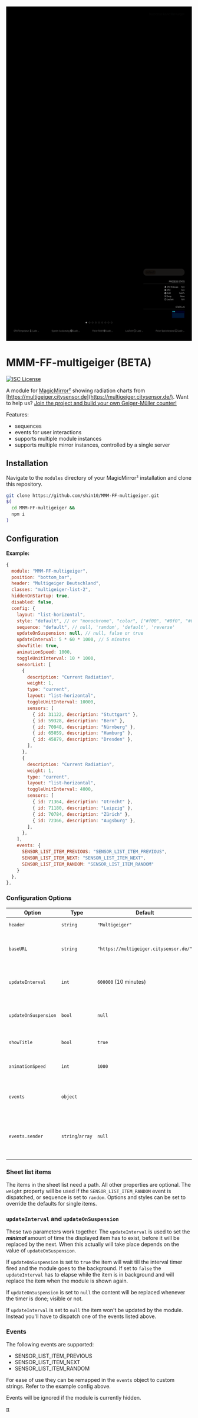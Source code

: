 ![Magic Mirror² displaying a radiation graph of a multigeiger](screenshot.gif)

# MMM-FF-multigeiger (BETA)

[![ISC License](https://img.shields.io/badge/license-ISC-blue.svg)](https://choosealicense.com/licenses/isc)

A module for [MagicMirror²](https://github.com/MichMich/MagicMirror) showing radiation charts from [https://multigeiger.citysensor.de](https://multigeiger.citysensor.de/).
Want to help us? [Join the project and build your own Geiger-Müller counter!](https://ecocurious.de/projekte/multigeiger-2/)

Features:

- sequences
- events for user interactions
- supports multiple module instances
- supports multiple mirror instances, controlled by a single server

## Installation

Navigate to the `modules` directory of your MagicMirror² installation and clone this repository.

```sh
git clone https://github.com/shin10/MMM-FF-multigeiger.git
$(
  cd MMM-FF-multigeiger &&
  npm i
)
```

## Configuration

**Example:**

```js
{
  module: "MMM-FF-multigeiger",
  position: "bottom_bar",
  header: "Multigeiger Deutschland",
  classes: "multigeiger-list-2",
  hiddenOnStartup: true,
  disabled: false,
  config: {
    layout: "list-horizontal",
    style: "default", // or "monochrome", "color", ["#f00", "#0f0", "#00f" ...]
    sequence: "default", // null, 'random', 'default', 'reverse'
    updateOnSuspension: null, // null, false or true
    updateInterval: 5 * 60 * 1000, // 5 minutes
    showTitle: true,
    animationSpeed: 1000,
    toggleUnitInterval: 10 * 1000,
    sensorList: [
      {
        description: "Current Radiation",
        weight: 1,
        type: "current",
        layout: "list-horizontal",
        toggleUnitInterval: 10000,
        sensors: [
          { id: 31122, description: "Stuttgart" },
          { id: 59328, description: "Bern" },
          { id: 70948, description: "Nürnberg" },
          { id: 65059, description: "Hamburg" },
          { id: 45879, description: "Dresden" },
        ],
      },
      {
        description: "Current Radiation",
        weight: 1,
        type: "current",
        layout: "list-horizontal",
        toggleUnitInterval: 4000,
        sensors: [
          { id: 71364, description: "Utrecht" },
          { id: 71180, description: "Leipzig" },
          { id: 70784, description: "Zürich" },
          { id: 72366, description: "Augsburg" },
        ],
      },
    ],
    events: {
      SENSOR_LIST_ITEM_PREVIOUS: "SENSOR_LIST_ITEM_PREVIOUS",
      SENSOR_LIST_ITEM_NEXT: "SENSOR_LIST_ITEM_NEXT",
      SENSOR_LIST_ITEM_RANDOM: "SENSOR_LIST_ITEM_RANDOM"
    }
  },
},
```

### Configuration Options

| **Option**           | **Type**         | **Default**                            | **Description**                                                                 |
| -------------------- | ---------------- | -------------------------------------- | ------------------------------------------------------------------------------- |
| `header`             | `string`         | `"Multigeiger"`                        | The module title.                                                               |
| `baseURL`            | `string`         | `"https://multigeiger.citysensor.de/"` | Basically that. Doesn't have to be changed.                                     |
| `updateInterval`     | `int`            | `600000` (10 minutes)                  | The duration of the update interval in ms or `null`.                            |
| `updateOnSuspension` | `bool`           | `null`                                 | `null`, `false` or `true`. Further explanations below.                          |
| `showTitle`          | `bool`           | `true`                                 | A boolean to show/hide the title.                                               |
| `animationSpeed`     | `int`            | `1000`                                 | The duration of the page transition.                                            |
| `events`             | `object`         |                                        | An object listing event constants to remap if necessary.                        |
| `events.sender`      | `string`/`array` | `null`                                 | If this is set, only events sent by the modules with this id will be processed. |

### Sheet list items

The items in the sheet list need a path. All other properties are optional. The `weight` property will be used if the `SENSOR_LIST_ITEM_RANDOM` event is dispatched, or sequence is set to `random`. Options and styles can be set to override the defaults for single items.

### `updateInterval` and `updateOnSuspension`

These two parameters work together. The `updateInterval` is used to set the **_minimal_** amount of time the displayed item has to exist, before it will be replaced by the next. When this actually will take place depends on the value of `updateOnSuspension`.

If `updateOnSuspension` is set to `true` the item will wait till the interval timer fired and the module goes to the background. If set to `false` the `updateInterval` has to elapse while the item is in background and will replace the item when the module is shown again.

If `updateOnSuspension` is set to `null` the content will be replaced whenever the timer is done; visible or not.

If `updateInterval` is set to `null` the item won't be updated by the module. Instead you'll have to dispatch one of the events listed above.

### Events

The following events are supported:

- SENSOR_LIST_ITEM_PREVIOUS
- SENSOR_LIST_ITEM_NEXT
- SENSOR_LIST_ITEM_RANDOM

For ease of use they can be remapped in the `events` object to custom strings. Refer to the example config above.

Events will be ignored if the module is currently hidden.

[&pi;](https://www.youtube.com/watch?v=lQ1U3beoXAc)

